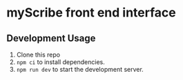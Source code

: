 # myScribe front end interface

## Development Usage

1. Clone this repo
1. `npm ci` to install dependencies.
1. `npm run dev` to start the development server.
